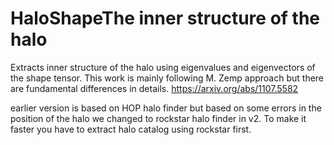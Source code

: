# HaloShapeThe inner structure of the halo 
Extracts inner structure of the halo using eigenvalues and eigenvectors of the shape tensor.
This work is mainly following M. Zemp approach but there are fundamental differences in details.
https://arxiv.org/abs/1107.5582

earlier version is based on HOP halo finder but based on some errors in the position of the halo we changed to rockstar halo finder in v2. To make it faster you have to extract halo catalog using rockstar first.
